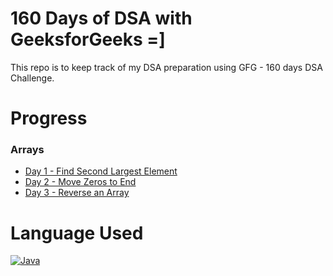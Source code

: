 # 160 Days of DSA with GeeksforGeeks =]
This repo is to keep track of my DSA preparation using GFG - 160 days DSA Challenge.

# Progress
### Arrays

- [Day 1 - Find Second Largest Element](https://github.com/varshapandiann/DSA-Preparation/blob/main/secondLargest.java)
- [Day 2 - Move Zeros to End](https://github.com/varshapandiann/DSA-Preparation/blob/main/movesZerosToEnd.java)
- [Day 3 - Reverse an Array](https://github.com/varshapandiann/DSA-Preparation/blob/main/reverseArray.java)

# Language Used
[![Java][Java-icon]][Java-url]


[Java-icon]: https://img.shields.io/badge/Java-ED8B00?style=for-the-badge&logo=openjdk&logoColor=white
[Java-url]: https://www.java.com/

